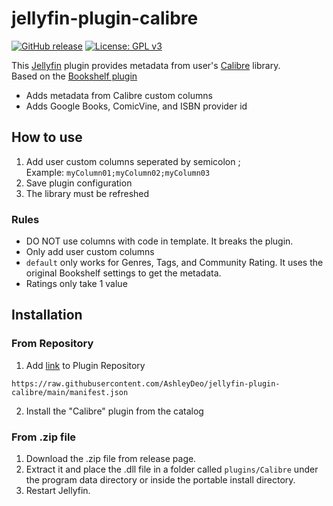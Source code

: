 # jellyfin-plugin-calibre
[![GitHub release](https://img.shields.io/github/release/AshleyDeo/jellyfin-plugin-calibre.svg?colorB=97CA00?label=version)](https://github.com/AshleyDeo/jellyfin-plugin-calibre/releases/latest) [![License: GPL v3](https://img.shields.io/badge/License-GPLv3-blue.svg)](https://raw.githubusercontent.com/AshleyDeo/jellyfin-plugin-calibre/master/LICENSE)

 This [Jellyfin](https://jellyfin.org/) plugin provides metadata from user's [Calibre](https://calibre-ebook.com/) library.
 <br>
 Based on the [Bookshelf plugin](https://github.com/jellyfin/jellyfin-plugin-bookshelf)
 <br>
 * Adds metadata from Calibre custom columns
 * Adds Google Books, ComicVine, and ISBN provider id

## How to use

1. Add user custom columns seperated by semicolon ;<br>
 Example: `myColumn01;myColumn02;myColumn03`
2. Save plugin configuration
3. The library must be refreshed

### Rules
* DO NOT use columns with code in template. It breaks the plugin.
* Only add user custom columns
* ``default`` only works for Genres, Tags, and Community Rating. It uses the original Bookshelf settings to get the metadata.
* Ratings only take 1 value

## Installation

### From Repository
1. Add [link](https://raw.githubusercontent.com/AshleyDeo/jellyfin-plugin-calibre/main/manifest.json) to Plugin Repository
```
https://raw.githubusercontent.com/AshleyDeo/jellyfin-plugin-calibre/main/manifest.json
```
2. Install the "Calibre" plugin from the catalog

### From .zip file
1. Download the .zip file from release page.
2. Extract it and place the .dll file in a folder called ```plugins/Calibre``` under  the program data directory or inside the portable install directory.
3. Restart Jellyfin.
